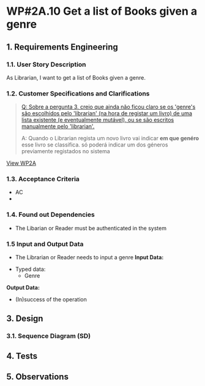 # WP#2A.10 Get a list of Books given a genre
## 1. Requirements Engineering
### 1.1. User Story Description


As Librarian, I want to get a list of Books given a genre.
### 1.2. Customer Specifications and Clarifications

>[Q: Sobre a pergunta 3, creio que ainda não ficou claro se os 'genre's são escolhidos pelo 'librarian' (na hora de registar um livro) de uma lista existente (e eventualmente mutável), ou se são escritos manualmente pelo 'librarian'.](https://moodle.isep.ipp.pt/mod/forum/discuss.php?d=28911#p36699)
>
>A: Quando o Librarian regista um novo livro vai indicar **em que genéro** esse livro se classifica. só poderá indicar um dos géneros previamente registados no sistema

[View WP2A](../Book.md/)

### 1.3. Acceptance Criteria
- AC
-
### 1.4. Found out Dependencies
- The Libarian or Reader must be authenticated in the system
### 1.5 Input and Output Data
- The Librarian or Reader needs to input a genre
**Input Data:**
* Typed data:
    * Genre

**Output Data:**

* (In)success of the operation

## 3. Design
### 3.1. Sequence Diagram (SD)
## 4. Tests
## 5. Observations
